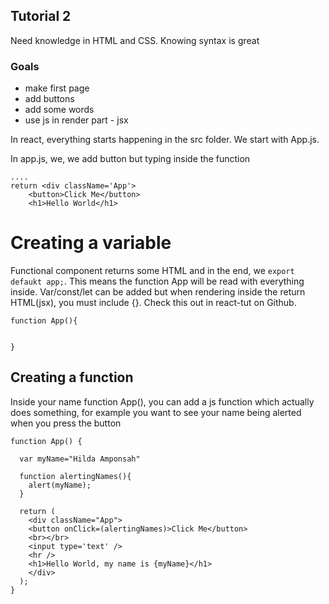 ## Tutorial 2
 Need knowledge in HTML and CSS. Knowing syntax is great
 <br>

 ### Goals
 - make first page
 - add buttons
 - add some words
 - use js in render part - jsx

In react, everything starts happening in the src folder. We start with App.js.

In app.js, we, we add button but typing inside the function
```
....
return <div className='App'>
    <button>Click Me</button>
    <h1>Hello World</h1>
```

# Creating a variable
Functional component returns some HTML and in the end, we `export defaukt app;`. This means the function App will be read with everything inside. Var/const/let can be added but when rendering inside the return HTML(jsx), you must include {}. Check this out in react-tut on Github.
```
function App(){


}
```

## Creating a function
Inside your name function App(), you can add a js function which actually does something, for example you want to see your name being alerted when you press the button
```
function App() {

  var myName="Hilda Amponsah"

  function alertingNames(){
    alert(myName);
  }

  return (
    <div className="App">
    <button onClick=(alertingNames)>Click Me</button>
    <br></br>
    <input type='text' />
    <hr />
    <h1>Hello World, my name is {myName}</h1>
    </div>
  );
}
```